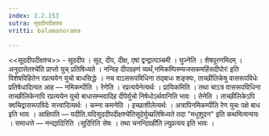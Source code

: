 ```yaml
---
index: 3.2.153
sutra: सूददीपदीक्षश्च
vritti: balamanorama

---
```

<<सूददीपदीक्षश्च>> - सूददीप । सूद, दीप, दीक्ष, एषां द्वन्द्वात्पञ्चमी । युज्नेति । शेषपूरणमिदम् ।अनुदात्तेतश्चे॑ति प्राप्तो युच् प्रतिषिध्यते । नन्विह दीपग्रहणं व्यर्थं,नमिकम्पिस्म्यजसकमहिंसदीपोरः॑ इति विशेषविहितेन रप्रत्ययेन युचो बाधसिद्धेः । नच वाऽसरूपविधिना तद्बाधः शङ्क्यः, ताच्छीलिकेषु वासरूपविधेः प्रतिषेधादित्यत आह —  नमिकम्पीति । रेणेति । रप्रत्ययेनेत्यर्थः । प्रायिकमिति । तथा चाऽत्र वासरूपविधिना ताच्छीलिकेनापि रप्रत्ययेन युचो बाधासम्भवादिह दीपेर्युचो निषेधोऽर्थवानिति भावः । तेनेति । ताच्छीलिकेऽपि क्वचिद्वासरूपविदेः सत्त्वादित्यर्थः । कम्ना कमनेति । इच्छाशीलेत्यर्थः । अत्रापिनमिकम्पी॑ति रेण युचः पक्षे बाध इति भावः । आक्षिपति —  यदीति.यदिसूददीपदीक्षश्चे॑तिसूदेर्युच्प्रतिषिध्यते तदा "मधुशूदन" इति कथमित्यन्वयः । समाधत्ते —  नन्द्यादिरिति ।सूदि॑रिति सेषः । तथा चनन्दिग्रही॑ति ल्युप्रत्यय इति भावः । 